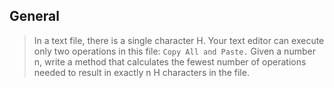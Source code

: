 ## General

> In a text file, there is a single character H.
> Your text editor can execute only two operations in this file: 
> `Copy All and Paste.` 
> Given a number n, write a method that calculates the 
> fewest number of operations needed to result in exactly n H characters in the file.
